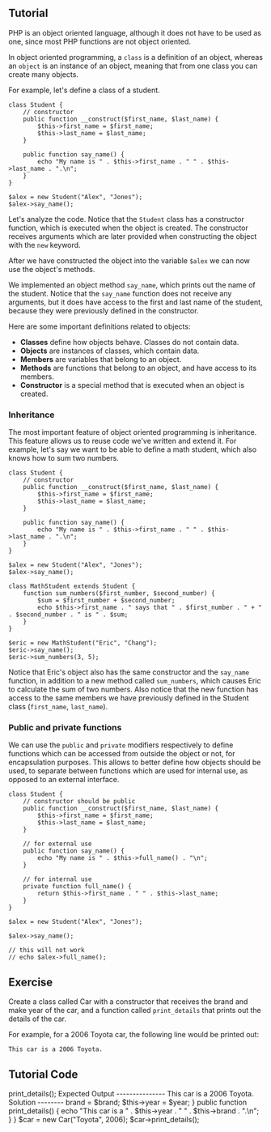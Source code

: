 Tutorial
--------

PHP is an object oriented language, although it does not have to be used as one, since most
PHP functions are not object oriented.

In object oriented programming, a `class` is a definition of an object,
whereas an `object` is an instance of an object, meaning that from one
class you can create many objects.

For example, let's define a class of a student.

    class Student {
        // constructor
        public function __construct($first_name, $last_name) {
            $this->first_name = $first_name;
            $this->last_name = $last_name;
        }

        public function say_name() {
            echo "My name is " . $this->first_name . " " . $this->last_name . ".\n";
        }
    }

    $alex = new Student("Alex", "Jones");
    $alex->say_name();

Let's analyze the code. Notice that the `Student` class has a constructor function, which is executed
when the object is created. The constructor receives arguments which are later provided when
constructing the object with the `new` keyword.

After we have constructed the object into the variable `$alex` we can now use the object's methods.

We implemented an object method `say_name`, which prints out the name of the student. Notice that the
`say_name` function does not receive any arguments, but it does have access to the first and last
name of the student, because they were previously defined in the constructor.

Here are some important definitions related to objects:

* **Classes** define how objects behave. Classes do not contain data.
* **Objects** are instances of classes, which contain data.
* **Members** are variables that belong to an object.
* **Methods** are functions that belong to an object, and have access to its members.
* **Constructor** is a special method that is executed when an object is created.

### Inheritance

The most important feature of object oriented programming is inheritance. This feature allows us to reuse
code we've written and extend it. For example, let's say we want to be able to define a math student, which
also knows how to sum two numbers.

    class Student {
        // constructor
        public function __construct($first_name, $last_name) {
            $this->first_name = $first_name;
            $this->last_name = $last_name;
        }

        public function say_name() {
            echo "My name is " . $this->first_name . " " . $this->last_name . ".\n";
        }
    }

    $alex = new Student("Alex", "Jones");
    $alex->say_name();

    class MathStudent extends Student {
        function sum_numbers($first_number, $second_number) {
            $sum = $first_number + $second_number;
            echo $this->first_name . " says that " . $first_number . " + " . $second_number . " is " . $sum;
        }
    }

    $eric = new MathStudent("Eric", "Chang");
    $eric->say_name();
    $eric->sum_numbers(3, 5);

Notice that Eric's object also has the same constructor and the `say_name` function,
in addition to a new method called `sum_numbers`, which causes Eric to calculate the
sum of two numbers. Also notice that the new function has access to the same members
we have previously defined in the Student class (`first_name`, `last_name`).

### Public and private functions

We can use the `public` and `private` modifiers respectively to define functions which
can be accessed from outside the object or not, for encapsulation purposes. This
allows to better define how objects should be used, to separate between functions
which are used for internal use, as opposed to an external interface.

    class Student {
        // constructor should be public
        public function __construct($first_name, $last_name) {
            $this->first_name = $first_name;
            $this->last_name = $last_name;
        }

        // for external use
        public function say_name() {
            echo "My name is " . $this->full_name() . "\n";
        }

        // for internal use
        private function full_name() {
            return $this->first_name . " " . $this->last_name;
        }
    }

    $alex = new Student("Alex", "Jones");

    $alex->say_name();

    // this will not work
    // echo $alex->full_name();

Exercise
--------

Create a class called Car with a constructor that receives the brand and make year of the car, and
a function called `print_details` that prints out the details of the car.

For example, for a 2006 Toyota car, the following line would be printed out:

`This car is a 2006 Toyota.`

Tutorial Code
-------------

<?php
// TODO: Implement the Car class here

$car = new Car("Toyota", 2006);
$car->print_details();

Expected Output
---------------

This car is a 2006 Toyota.

Solution
--------

<?php
class Car {
    public function __construct($brand, $year) {
        $this->brand = $brand;
        $this->year = $year;
    }

    public function print_details() {
        echo "This car is a " . $this->year . " " . $this->brand . ".\n";
    }
}

$car = new Car("Toyota", 2006);
$car->print_details();
